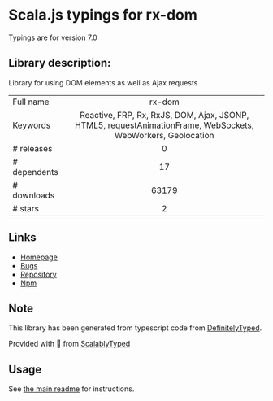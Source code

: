 
# Scala.js typings for rx-dom

Typings are for version 7.0

## Library description:
Library for using DOM elements as well as Ajax requests

|                    |                 |
| ------------------ | :-------------: |
| Full name          | rx-dom |
| Keywords           | Reactive, FRP, Rx, RxJS, DOM, Ajax, JSONP, HTML5, requestAnimationFrame, WebSockets, WebWorkers, Geolocation |
| # releases         | 0 |
| # dependents       | 17 |
| # downloads        | 63179 |
| # stars            | 2 |

## Links
- [Homepage](https://github.com/Reactive-Extensions/RxJS-DOM)
- [Bugs](https://github.com/Reactive-Extensions/RxJS-DOM/issues)
- [Repository](https://github.com/Reactive-Extensions/RxJS-DOM)
- [Npm](https://www.npmjs.com/package/rx-dom)
    


## Note
This library has been generated from typescript code from [DefinitelyTyped](https://definitelytyped.org).

Provided with :purple_heart: from [ScalablyTyped](https://github.com/oyvindberg/ScalablyTyped)

## Usage
See [the main readme](../../readme.md) for instructions.


